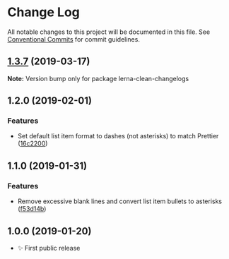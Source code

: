 # Change Log

All notable changes to this project will be documented in this file.
See [Conventional Commits](https://conventionalcommits.org) for commit guidelines.

## [1.3.7](https://gitlab.com/codsen/codsen/compare/lerna-clean-changelogs@1.3.4...lerna-clean-changelogs@1.3.7) (2019-03-17)

**Note:** Version bump only for package lerna-clean-changelogs





## 1.2.0 (2019-02-01)

### Features

- Set default list item format to dashes (not asterisks) to match Prettier ([16c2200](https://gitlab.com/codsen/codsen/commit/16c2200))

## 1.1.0 (2019-01-31)

### Features

- Remove excessive blank lines and convert list item bullets to asterisks ([f53d14b](https://gitlab.com/codsen/codsen/commit/f53d14b))

## 1.0.0 (2019-01-20)

- ✨ First public release
